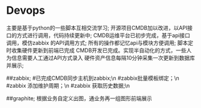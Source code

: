 # Devops
主要是基于python的一些脚本互相交流学习;
开源项目CMDB加以改进，以API接口的方式进行调用，代码持续更新中;
CMDB运维平台已初步完成，基于api接口调用，模仿zabbix 的API调用方式;
所有的操作都记忆api与模块方便调用;
脚本定时收集硬件更新到前端已完成
CMDB开发已完成。实现半自动化的方式，一些人为信息需要人工通过API方式录入
硬件资产信息每隔10分钟采集一次更新到数据库并展示;

##zabbix;
#已完成CMDB同步主机到zabbix;\n
#zabbix批量模板绑定；\n
#zabbix 添加维护周期；\n
#zabbix 获取历史数据;\n

##graphite;
根据业务自定义出图，通业务再一组图形前端展示
